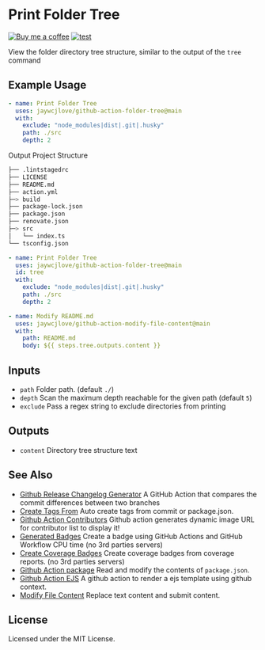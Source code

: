 Print Folder Tree
===

[![Buy me a coffee](https://img.shields.io/badge/Buy%20me%20a%20coffee-048754?logo=buymeacoffee)](https://jaywcjlove.github.io/#/sponsor)
[![test](https://github.com/jaywcjlove/github-action-folder-tree/actions/workflows/ci.yml/badge.svg)](https://github.com/jaywcjlove/github-action-folder-tree/actions/workflows/ci.yml)

View the folder directory tree structure, similar to the output of the `tree` command

## Example Usage

```yml
- name: Print Folder Tree
  uses: jaywcjlove/github-action-folder-tree@main
  with:
    exclude: "node_modules|dist|.git|.husky"
    path: ./src
    depth: 2
```

Output Project Structure

```sh
├── .lintstagedrc
├── LICENSE
├── README.md
├── action.yml
├─> build
├── package-lock.json
├── package.json
├── renovate.json
├─> src
│   └── index.ts
└── tsconfig.json
```

```yml
- name: Print Folder Tree
  uses: jaywcjlove/github-action-folder-tree@main
  id: tree
  with:
    exclude: "node_modules|dist|.git|.husky"
    path: ./src
    depth: 2

- name: Modify README.md
  uses: jaywcjlove/github-action-modify-file-content@main
  with:
    path: README.md
    body: ${{ steps.tree.outputs.content }}
```

## Inputs

- `path` Folder path. (default `./`)
- `depth` Scan the maximum depth reachable for the given path (default `5`)
- `exclude` Pass a regex string to exclude directories from printing

## Outputs

- `content` Directory tree structure text

## See Also

- [Github Release Changelog Generator](https://github.com/jaywcjlove/changelog-generator) A GitHub Action that compares the commit differences between two branches
- [Create Tags From](https://github.com/jaywcjlove/create-tag-action) Auto create tags from commit or package.json.
- [Github Action Contributors](https://github.com/jaywcjlove/github-action-contributors) Github action generates dynamic image URL for contributor list to display it!
- [Generated Badges](https://github.com/jaywcjlove/generated-badges) Create a badge using GitHub Actions and GitHub Workflow CPU time (no 3rd parties servers)
- [Create Coverage Badges](https://github.com/jaywcjlove/coverage-badges-cli) Create coverage badges from coverage reports. (no 3rd parties servers)
- [Github Action package](https://github.com/jaywcjlove/github-action-package) Read and modify the contents of `package.json`.
- [Github Action EJS](https://github.com/jaywcjlove/github-action-package) A github action to render a ejs template using github context.
- [Modify File Content](https://github.com/jaywcjlove/github-action-modify-file-content) Replace text content and submit content.

## License

Licensed under the MIT License.
